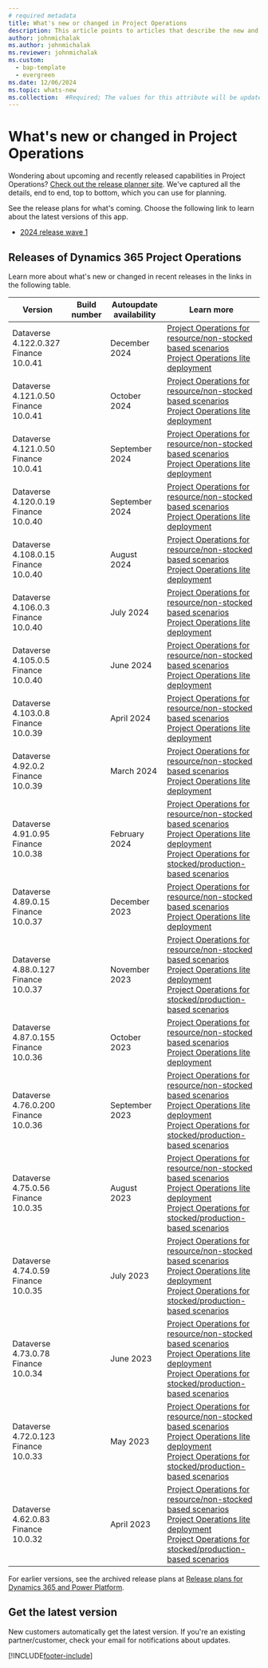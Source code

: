 ```yaml
---
# required metadata
title: What's new or changed in Project Operations
description: This article points to articles that describe the new and changed features in each release of Project Operations.
author: johnmichalak
ms.author: johnmichalak
ms.reviewer: johnmichalak
ms.custom: 
  - bap-template
  - evergreen
ms.date: 12/06/2024
ms.topic: whats-new
ms.collection:  #Required; The values for this attribute will be updated over time. For now, leave this value blank.
---
```


# What's new or changed in Project Operations

Wondering about upcoming and recently released capabilities in Project Operations? [Check out the release planner site](https://experience.dynamics.com/releaseplans/?app=Project+Operations). We've captured all the details, end to end, top to bottom, which you can use for planning.  

See the release plans for what's coming. Choose the following link to learn about the latest versions of this app.

- [2024 release wave 1](/dynamics365/release-plan/2024wave1/finance-supply-chain/dynamics365-project-operations/)  

## Releases of Dynamics 365 Project Operations

Learn more about what's new or changed in recent releases in the links in the following table.

| Version | Build number | Autoupdate availability | Learn more |
|---------|--------------|---------------|-------------|
| Dataverse 4.122.0.327 </br> Finance 10.0.41 |    | December 2024    | [Project Operations for resource/non-stocked based scenarios](whats-new-dec-2024-resource-based.md) </br> [Project Operations lite deployment](../pro/whats-new/whats-new-dec-2024-lite.md) |
| Dataverse 4.121.0.50 </br> Finance 10.0.41 |    | October 2024    | [Project Operations for resource/non-stocked based scenarios](whats-new-sep-2024-resource-based.md) </br> [Project Operations lite deployment](../pro/whats-new/whats-new-sep-2024-lite.md) |
| Dataverse 4.121.0.50 </br> Finance 10.0.41 |    | September 2024    | [Project Operations for resource/non-stocked based scenarios](whats-new-oct-2024-resource-based.md) </br> [Project Operations lite deployment](../pro/whats-new/whats-new-oct-2024-lite.md) |
| Dataverse 4.120.0.19 </br> Finance 10.0.40 |    | September 2024    | [Project Operations for resource/non-stocked based scenarios](whats-new-sep-2024-resource-based.md) </br> [Project Operations lite deployment](../pro/whats-new/whats-new-sep-2024-lite.md) |
| Dataverse 4.108.0.15 </br> Finance 10.0.40 |    | August 2024    | [Project Operations for resource/non-stocked based scenarios](whats-new-aug-2024-resource-based.md) </br> [Project Operations lite deployment](../pro/whats-new/whats-new-aug-2024-lite.md) |
| Dataverse 4.106.0.3 </br> Finance 10.0.40 |    | July 2024    | [Project Operations for resource/non-stocked based scenarios](whats-new-july-2024-resource-based.md) </br> [Project Operations lite deployment](../pro/whats-new/whats-new-july-2024-lite.md) |
| Dataverse 4.105.0.5 </br> Finance 10.0.40 |    | June 2024    | [Project Operations for resource/non-stocked based scenarios](whats-new-june-2024-resource-based.md) </br> [Project Operations lite deployment](../pro/whats-new/whats-new-june-2024-lite.md) |
| Dataverse 4.103.0.8 </br> Finance 10.0.39 |    | April 2024    | [Project Operations for resource/non-stocked based scenarios](whats-new-apr-2024-resource-based.md) </br> [Project Operations lite deployment](../pro/whats-new/whats-new-apr-2024-lite.md) |
| Dataverse 4.92.0.2 </br> Finance 10.0.39 |    | March 2024    | [Project Operations for resource/non-stocked based scenarios](whats-new-mar-2024-resource-based.md) </br> [Project Operations lite deployment](../pro/whats-new/whats-new-mar-2024-lite.md) |
| Dataverse 4.91.0.95 </br> Finance 10.0.38 |    | February 2024    | [Project Operations for resource/non-stocked based scenarios](whats-new-feb-2024-resource-based.md) </br> [Project Operations lite deployment](../pro/whats-new/whats-new-feb-2024-lite.md) </br> [Project Operations for stocked/production-based scenarios](../prod-pma/whats-new/whats-new-feb-2024-stocked.md)|
| Dataverse 4.89.0.15 </br> Finance 10.0.37 |    | December 2023    | [Project Operations for resource/non-stocked based scenarios](whats-new-dec-2023-resource-based.md) </br> [Project Operations lite deployment](../pro/whats-new/whats-new-dec-2023-lite.md) |
| Dataverse 4.88.0.127 </br> Finance 10.0.37 |    | November 2023    | [Project Operations for resource/non-stocked based scenarios](whats-new-nov-2023-resource-based.md) </br> [Project Operations lite deployment](../pro/whats-new/whats-new-nov-2023-lite.md) </br> [Project Operations for stocked/production-based scenarios](../prod-pma/whats-new/whats-new-nov-2023-stocked.md)|
| Dataverse 4.87.0.155 </br> Finance 10.0.36 |    | October 2023    | [Project Operations for resource/non-stocked based scenarios](whats-new-oct-2023-resource-based.md) </br> [Project Operations lite deployment](../pro/whats-new/whats-new-oct-2023-lite.md) |
| Dataverse 4.76.0.200 </br> Finance 10.0.36 |     | September 2023    | [Project Operations for resource/non-stocked based scenarios](whats-new-sept-2023-resource-based.md) </br> [Project Operations lite deployment](../pro/whats-new/whats-new-sept-2023-lite.md)  </br> [Project Operations for stocked/production-based scenarios](../prod-pma/whats-new/whats-new-sept-2023-stocked.md)|
| Dataverse 4.75.0.56 </br> Finance 10.0.35 |     | August 2023    | [Project Operations for resource/non-stocked based scenarios](whats-new-aug-2023-resource-based.md) </br> [Project Operations lite deployment](../pro/whats-new/whats-new-aug-2023-lite.md)  </br> [Project Operations for stocked/production-based scenarios](../prod-pma/whats-new/whats-new-aug-2023-stocked.md)|
| Dataverse 4.74.0.59 </br> Finance 10.0.35 |     | July 2023    | [Project Operations for resource/non-stocked based scenarios](whats-new-jul-2023-resource-based.md) </br> [Project Operations lite deployment](../pro/whats-new/whats-new-jul-2023-lite.md)  </br> [Project Operations for stocked/production-based scenarios](../prod-pma/whats-new/whats-new-jun-2023-stocked.md)|
| Dataverse 4.73.0.78 </br> Finance 10.0.34 |     | June 2023    | [Project Operations for resource/non-stocked based scenarios](whats-new-may-2023-resource-based.md) </br> [Project Operations lite deployment](../pro/whats-new/whats-new-may-2023-lite.md)  </br> [Project Operations for stocked/production-based scenarios](../prod-pma/whats-new/whats-new-may-2023-stocked.md)|
| Dataverse 4.72.0.123 </br> Finance 10.0.33  |               | May 2023 |  [Project Operations for resource/non-stocked based scenarios](whats-new-jun-2023-resource-based.md) </br> [Project Operations lite deployment](../pro/whats-new/whats-new-jun-2023-lite.md)  </br> [Project Operations for stocked/production-based scenarios](../prod-pma/whats-new/whats-new-jun-2023-stocked.md)|
| Dataverse 4.62.0.83 </br> Finance 10.0.32  |               | April 2023 |  [Project Operations for resource/non-stocked based scenarios](whats-new-apr-2023-resource-based.md) </br> [Project Operations lite deployment](../pro/whats-new/whats-new-apr-2023-lite.md)  </br> [Project Operations for stocked/production-based scenarios](../prod-pma/whats-new/whats-new-apr-2023-stocked.md)|

For earlier versions, see the archived release plans at [Release plans for Dynamics 365 and Power Platform](/dynamics365/release-plans/archived-plans).  
## Get the latest version

New customers automatically get the latest version. If you're an existing partner/customer, check your email for notifications about updates. 

[!INCLUDE[footer-include](../includes/footer-banner.md)]
